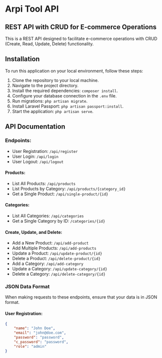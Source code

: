 # Arpi Tool API

## REST API with CRUD for E-commerce Operations

This is a REST API designed to facilitate e-commerce operations with CRUD (Create, Read, Update, Delete) functionality.

## Installation

To run this application on your local environment, follow these steps:

1. Clone the repository to your local machine.
2. Navigate to the project directory.
3. Install the required dependencies: `composer install`.
4. Configure your database connection in the `.env` file.
5. Run migrations: `php artisan migrate`.
6. Install Laravel Passport: `php artisan passport:install`.
7. Start the application: `php artisan serve`.

## API Documentation

### Endpoints:

- User Registration: `/api/register`
- User Login: `/api/login`
- User Logout: `/api/logout`

#### Products:

- List All Products: `/api/products`
- List Products by Category: `/api/products/{category_id}`
- Get a Single Product: `/api/single-product/{id}`

#### Categories:

- List All Categories: `/api/categories`
- Get a Single Category by ID: `/categories/{id}`

#### Create, Update, and Delete:

- Add a New Product: `/api/add-product`
- Add Multiple Products: `/api/add-products`
- Update a Product: `/api/update-product/{id}`
- Delete a Product: `/api/delete-product/{id}`
- Add a Category: `/api/add-category`
- Update a Category: `/api/update-category/{id}`
- Delete a Category: `/api/delete-category/{id}`

### JSON Data Format

When making requests to these endpoints, ensure that your data is in JSON format.

#### User Registration:

```json
{
    "name": "John Doe",
    "email": "john@doe.com",
    "password": "password",
    "c_password": "password",
    "role": "admin"
}
